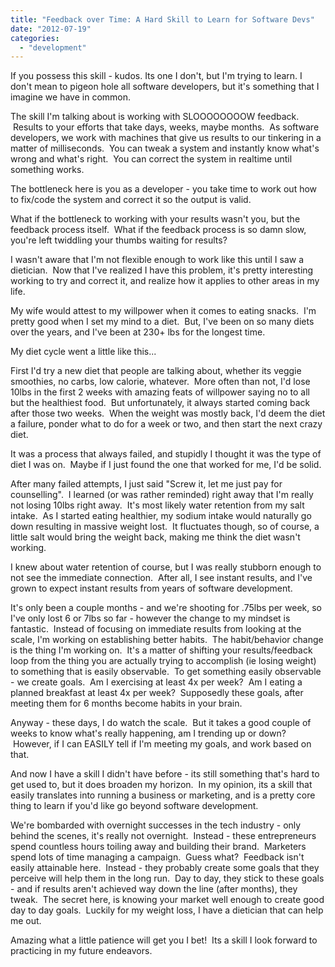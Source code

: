 ```yaml
---
title: "Feedback over Time: A Hard Skill to Learn for Software Devs"
date: "2012-07-19"
categories: 
  - "development"
---
```


If you possess this skill - kudos. Its one I don't, but I'm trying to learn. I don't mean to pigeon hole all software developers, but it's something that I imagine we have in common.

The skill I'm talking about is working with SLOOOOOOOOW feedback.  Results to your efforts that take days, weeks, maybe months.  As software developers, we work with machines that give us results to our tinkering in a matter of milliseconds.  You can tweak a system and instantly know what's wrong and what's right.  You can correct the system in realtime until something works.

The bottleneck here is you as a developer - you take time to work out how to fix/code the system and correct it so the output is valid.

What if the bottleneck to working with your results wasn't you, but the feedback process itself.  What if the feedback process is so damn slow, you're left twiddling your thumbs waiting for results?

I wasn't aware that I'm not flexible enough to work like this until I saw a dietician.  Now that I've realized I have this problem, it's pretty interesting working to try and correct it, and realize how it applies to other areas in my life.

My wife would attest to my willpower when it comes to eating snacks.  I'm pretty good when I set my mind to a diet.  But, I've been on so many diets over the years, and I've been at 230+ lbs for the longest time.

My diet cycle went a little like this...

First I'd try a new diet that people are talking about, whether its veggie smoothies, no carbs, low calorie, whatever.  More often than not, I'd lose 10lbs in the first 2 weeks with amazing feats of willpower saying no to all but the healthiest food.  But unfortunately, it always started coming back after those two weeks.  When the weight was mostly back, I'd deem the diet a failure, ponder what to do for a week or two, and then start the next crazy diet.

It was a process that always failed, and stupidly I thought it was the type of diet I was on.  Maybe if I just found the one that worked for me, I'd be solid.

After many failed attempts, I just said "Screw it, let me just pay for counselling".  I learned (or was rather reminded) right away that I'm really not losing 10lbs right away.  It's most likely water retention from my salt intake.  As I started eating healthier, my sodium intake would naturally go down resulting in massive weight lost.  It fluctuates though, so of course, a little salt would bring the weight back, making me think the diet wasn't working.

I knew about water retention of course, but I was really stubborn enough to not see the immediate connection.  After all, I see instant results, and I've grown to expect instant results from years of software development.

It's only been a couple months - and we're shooting for .75lbs per week, so I've only lost 6 or 7lbs so far - however the change to my mindset is fantastic.  Instead of focusing on immediate results from looking at the scale, I'm working on establishing better habits.  The habit/behavior change is the thing I'm working on.  It's a matter of shifting your results/feedback loop from the thing you are actually trying to accomplish (ie losing weight) to something that is easily observable.  To get something easily observable - we create goals.  Am I exercising at least 4x per week?  Am I eating a planned breakfast at least 4x per week?  Supposedly these goals, after meeting them for 6 months become habits in your brain.

Anyway - these days, I do watch the scale.  But it takes a good couple of weeks to know what's really happening, am I trending up or down?  However, if I can EASILY tell if I'm meeting my goals, and work based on that.

And now I have a skill I didn't have before - its still something that's hard to get used to, but it does broaden my horizon.  In my opinion, its a skill that easily translates into running a business or marketing, and is a pretty core thing to learn if you'd like go beyond software development.

We're bombarded with overnight successes in the tech industry - only behind the scenes, it's really not overnight.  Instead - these entrepreneurs spend countless hours toiling away and building their brand.  Marketers spend lots of time managing a campaign.  Guess what?  Feedback isn't easily attainable here.  Instead - they probably create some goals that they perceive will help them in the long run.  Day to day, they stick to these goals - and if results aren't achieved way down the line (after months), they tweak.  The secret here, is knowing your market well enough to create good day to day goals.  Luckily for my weight loss, I have a dietician that can help me out.

Amazing what a little patience will get you I bet!  Its a skill I look forward to practicing in my future endeavors.
